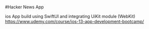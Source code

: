 #Hacker News App

ios App build using SwiftUI and integrating UiKit module (WebKit)
https://www.udemy.com/course/ios-13-app-development-bootcamp/
